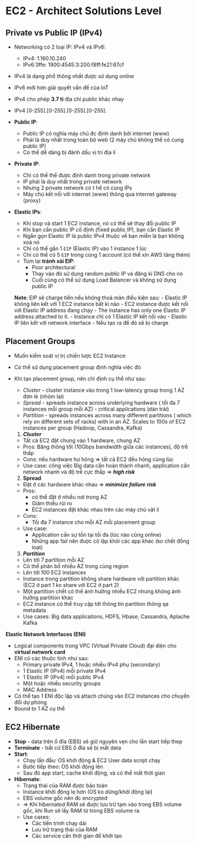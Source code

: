 # EC2 - Architect Solutions Level

## Private vs Public IP (IPv4)

- Networking có 2 loại IP: IPv4 và IPv6:
    - IPv4: 1.160.10.240
    - IPv6:3ffe: 1900:4545:3:200:f8ff:fe21:67cf
- IPv4 là dạng phổ thông nhất được sử dụng online
- IPv6 mới hơn giải quyết vấn đề của IoT
- IPv4 cho phép **3.7 tỉ** địa chỉ public khác nhay
- IPv4 [0-255].[0-255].[0-255].[0-255].


- **Public IP**:
    - Public IP có nghĩa máy chủ đc định danh bởi internet (www)
    - Phải là duy nhất trong toàn bộ web (2 máy chủ không thể có cung public IP)
    - Có thể dễ dàng bị đánh dấu vị trí địa lí

- **Private IP**:
    - Chỉ có thể thể được định danh trong private network
    - IP phải là duy nhất trong private network
    - Nhưng 2 private network có t hể có cùng IPs
    - Máy chủ kết nối với internet (www) thông qua internet gateway (proxy)

- **Elastic IPs**:
    - Khi stop và start 1 EC2 instance, nó có thể sẽ thay đổi public IP
    - Khi bạn cần public IP cố định (fixed public IP), bạn cần Elastic IP
    - Ngắn gọn Elastic IP là public IPv4 thuộc về bạn miễn là bạn không xoá nó
    - Chỉ có thể gắn 1 `EIP` (Elastic IP) vào 1 instance 1 lúc
    - Chỉ có thể có 5 `EIP` trong cùng 1 account (có thể xin AWS tăng thêm)
    - Túm lại **tránh xài EIP**:
        - Poor architectural
        - Thay vào đó sử dụng random public IP và đăng kí DNS cho nó
        - Cuối cùng có thể sử dụng Load Balancer và không sử dụng public IP


  **Note**: EIP sẽ charge tiền nếu không thoả mãn điều kiện sau:
      - Elastic IP không liên kết với 1 EC2 instance bất kì nào
      - EC2 instance được kết nối với Elastic IP address đang chạy
      - The instance has only one Elastic IP address attached to it.
      - Instance chỉ có 1 Elastic IP kết nối vào
      - Elastic IP liên kết với network interface
      - Nếu tạo ra để đó sẽ bị charge
## Placement Groups

- Muốn kiểm soát vị trị chiến lược EC2 Instance
- Có thể sử dụng placement group định nghĩa việc đó
- Khi tạo placement group, nên chỉ định cụ thể như sau:
    - *Cluster* - cluster instance vào trong 1 low-latency group trong 1 AZ đơn lẻ (nhóm lại)
    - *Spread* - spreads instance  across underlying hardware ( tối đa 7 instances mỗi group mỗi AZ) - critical applications (dàn trải)
    - *Partition* - spreads instances across many different partitions ( which rely on different sets of racks) with in an AZ. Scales to 100s of EC2 instances per group (Hadoop, Cassandra, Kafka)
    1. ***Cluster***
    - Tất cả EC2 đặt chung vào 1 hardware, chung AZ
    - Pros: Băng thông tốt (10Gbps bandwidth giữa các instances), độ trễ thấp
    - Cons: nếu hardware hư hỏng ⇒ tất cả EC2 đều hỏng cùng lúc
    - Use case: công việc Big data cần hoàn thành nhanh, application cần network nhanh và độ trễ cực thấp ⇒ ***high risk***
    2. **Spread**


    - Đặt ở các hardware khác nhau ⇒ ***minimize failure risk***
    - Pros:
        - có thể đặt ở nhiều nơi trong AZ
        - Giảm thiểu rủi ro
        - EC2 instances đặt khác nhau trên các máy chủ vật lí
    - Cons:
        - Tối đa 7 instance cho mỗi AZ mỗi placement group
    - Use case:
        - Application cần sự tồn tại tối đa (lúc nào cũng online)
        - Những app fail nên được cô lập khỏi các app khác (ko chết đồng loạt)
    3. ***Partition***

    - Lên tới 7 partition mỗi AZ
    - Có thể phân bổ nhiều AZ trong cùng region
    - Lên tới 100 EC2 instances
    - Instance trong partition không share hardware với partition khác (EC2 ở part 1 ko share với EC2 ở part 2)
    - Một partition chết có thể ảnh hưởng nhiều EC2 nhưng không ảnh hưởng partition khác
    - EC2 instance có thể truy cập tới thông tin partition thông qa metadata
    - Use cases: Big data applications, HDFS, Hbase, Cassandra, Aplache Kafka

**Elastic Network Interfaces (ENI)**
- Logical components trong VPC (Virtual Private Cloud) đại diện cho **virtual network card**
- ENI có các thuộc tính như sau:
    - Primary private IPv4, 1 hoặc nhiều IPv4 phụ (secondary)
    - 1 Elastic IP (IPv4) mỗi private IPv4
    - 1 Elastic IP (IPv4) mỗi public IPv4
    - Một hoặc nhiều security groups
    - MAC Address
- Có thể tạo 1 ENI độc lập và attach chúng vào EC2 instances cho chuyển đổi dự phòng
- Bound to 1 AZ cụ thể
## **EC2 Hibernate**

- **Stop** - data trên ổ đĩa (EBS) sẽ giữ nguyên vẹn cho lần start tiếp thep
- **Terminate** - bất cứ EBS ổ đĩa sẽ bị mất data
- **Start**:
    - Chạy lần đầu: OS khởi động & EC2 User data script chạy
    - Bước tiếp theo: OS khởi động lên
    - Sau đó app start, cache khởi động, và có thể mất thời gian
- **Hibernate**:
    - Trạng thái của RAM được bảo toàn
    - Instance khởi động lẹ hơn (OS ko dừng/khởi động lại)
    - EBS volume gốc nên đc encrypted
    - ⇒ Khi hibernated RAM sẽ được lưu trữ tạm vào trong EBS volume gốc, khi Run sẽ lấy RAM từ trong EBS volume ra
    - Use cases:
        - Các tiến trình chạy dài
        - Lưu trữ trạng thái của RAM
        - Các service cần thời gian để khởi tạo